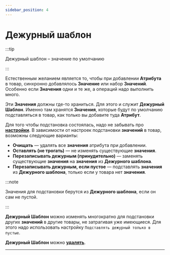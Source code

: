 ```yaml
---
sidebar_position: 4
---
```


# Дежурный шаблон

:::tip

Дежурный шаблон – значение по умолчанию

:::

Естественным желанием является то, чтобы при добавлении **Атрибута** в товар, синхронно добавлялось **Значение** или набор **Значений**. Особенно если **Значения** одни и те же, а операций надо выполнить много.

Эти **Значения** должны где-то храниться. Для этого и служит **Дежурный Шаблон**. Именно там хранятся **Значения**, которые будут по умолчанию подставляться в товар, как только вы добавите туда **Атрибут**.

Для того чтобы подстановка состоялась, надо не забывать про [**настройки**](settings.html#settings-product). В зависимости от настроек подстановки **значений** в товар, возможны следующие варианты:

- **Очищать** — удалять все **значения** атрибута при добавлении.
- **Оставлять (не трогать)** — не изменять существующие **значения**.
- **Перезаписывать дежурным (принудительно)** — заменять существующие **значения** на **значения** из **Дежурного шаблона**.
- **Перезаписывать дежурным, если пустое** — подставлять **значения** из **Дежурного шаблона**, только если у товара нет **значения**.

:::note

Значения для подстановки берутся из **Дежурного шаблона**, если он сам не пустой.

:::

**Дежурный Шаблон** можно изменять многократно для подстановки других **значений** в другие товары, не затрагивая уже имеющиеся. Для этого надо использовать настройку `Подставлять дежурный только в пустые`.

**Дежурный Шаблон** можно [**удалять**](using.html#using-duty-del).

---
